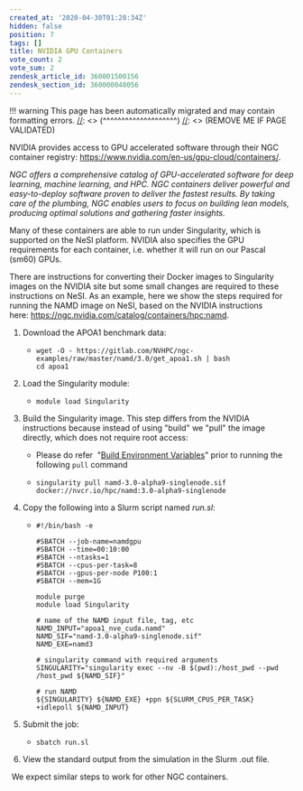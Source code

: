 ```yaml
---
created_at: '2020-04-30T01:28:34Z'
hidden: false
position: 7
tags: []
title: NVIDIA GPU Containers
vote_count: 2
vote_sum: 2
zendesk_article_id: 360001500156
zendesk_section_id: 360000040056
---
```




[//]: <> (REMOVE ME IF PAGE VALIDATED)
[//]: <> (vvvvvvvvvvvvvvvvvvvv)
!!! warning
    This page has been automatically migrated and may contain formatting errors.
[//]: <> (^^^^^^^^^^^^^^^^^^^^)
[//]: <> (REMOVE ME IF PAGE VALIDATED)

NVIDIA provides access to GPU accelerated software through their NGC
container
registry: <https://www.nvidia.com/en-us/gpu-cloud/containers/>.

*NGC offers a comprehensive catalog of GPU-accelerated software for deep
learning, machine learning, and HPC. NGC containers deliver powerful and
easy-to-deploy software proven to deliver the fastest results. By taking
care of the plumbing, NGC enables users to focus on building lean
models, producing optimal solutions and gathering faster insights.*

Many of these containers are able to run under Singularity, which is
supported on the NeSI platform. NVIDIA also specifies the GPU
requirements for each container, i.e. whether it will run on our Pascal
(sm60) GPUs.

There are instructions for converting their Docker images to Singularity
images on the NVIDIA site but some small changes are required to these
instructions on NeSI. As an example, here we show the steps required for
running the NAMD image on NeSI, based on the NVIDIA instructions
here: <https://ngc.nvidia.com/catalog/containers/hpc:namd>.

1.  Download the APOA1 benchmark data:
    -   ``` sl
        wget -O - https://gitlab.com/NVHPC/ngc-examples/raw/master/namd/3.0/get_apoa1.sh | bash
        cd apoa1
        ```
2.  Load the Singularity module:
    -   ``` sl
        module load Singularity
        ```
3.  Build the Singularity image. This step differs from the NVIDIA
    instructions because instead of using "build" we "pull" the image
    directly, which does not require root access:
    -   Please do refer  "[Build Environment
        Variables](https://support.nesi.org.nz/hc/en-gb/articles/360001107916-Singularity#build_environment_variables)"
        prior to running the following `pull` command

    -   ``` sl
        singularity pull namd-3.0-alpha9-singlenode.sif docker://nvcr.io/hpc/namd:3.0-alpha9-singlenode
        ```
4.  Copy the following into a Slurm script named *run.sl*:
    -   ``` sl
        #!/bin/bash -e

        #SBATCH --job-name=namdgpu
        #SBATCH --time=00:10:00
        #SBATCH --ntasks=1
        #SBATCH --cpus-per-task=8
        #SBATCH --gpus-per-node P100:1
        #SBATCH --mem=1G

        module purge
        module load Singularity

        # name of the NAMD input file, tag, etc
        NAMD_INPUT="apoa1_nve_cuda.namd"
        NAMD_SIF="namd-3.0-alpha9-singlenode.sif"
        NAMD_EXE=namd3

        # singularity command with required arguments
        SINGULARITY="singularity exec --nv -B $(pwd):/host_pwd --pwd /host_pwd ${NAMD_SIF}"

        # run NAMD
        ${SINGULARITY} ${NAMD_EXE} +ppn ${SLURM_CPUS_PER_TASK} +idlepoll ${NAMD_INPUT}
        ```
5.  Submit the job:
    -   ``` sl
        sbatch run.sl
        ```
6.  View the standard output from the simulation in the Slurm .out file.

 We expect similar steps to work for other NGC containers.
